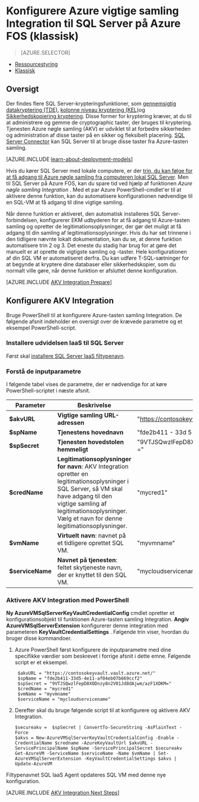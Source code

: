 <properties
    pageTitle="Konfigurere Azure vigtige samling Integration til SQL Server på Azure FOS (klassisk)"
    description="Lær at automatisere konfigurationen af SQL Server-kryptering til brug sammen med Azure-tasten samling. Dette emne beskriver, hvordan du bruger Azure-tasten samling Integration med SQL Server virtuelle maskiner oprette i modellen Klassisk installation."
    services="virtual-machines-windows"
    documentationCenter=""
    authors="rothja"
    manager="jhubbard"
    editor=""
    tags="azure-service-management"/>

<tags
    ms.service="virtual-machines-windows"
    ms.devlang="na"
    ms.topic="article"
    ms.tgt_pltfrm="vm-windows-sql-server"
    ms.workload="infrastructure-services"
    ms.date="09/26/2016"
    ms.author="jroth"/>

# <a name="configure-azure-key-vault-integration-for-sql-server-on-azure-vms-classic"></a>Konfigurere Azure vigtige samling Integration til SQL Server på Azure FOS (klassisk)

> [AZURE.SELECTOR]
- [Ressourcestyring](virtual-machines-windows-ps-sql-keyvault.md)
- [Klassisk](virtual-machines-windows-classic-ps-sql-keyvault.md)

## <a name="overview"></a>Oversigt
Der findes flere SQL Server-krypteringsfunktioner, som [gennemsigtig datakryptering (TDE)](https://msdn.microsoft.com/library/bb934049.aspx), [kolonne niveau kryptering (KEL)](https://msdn.microsoft.com/library/ms173744.aspx)og [Sikkerhedskopiering kryptering](https://msdn.microsoft.com/library/dn449489.aspx). Disse former for kryptering kræver, at du til at administrere og gemme de cryptographic taster, der bruges til kryptering. Tjenesten Azure nøgle samling (AKV) er udviklet til at forbedre sikkerheden og administration af disse taster på en sikker og fleksibelt placering. [SQL Server Connector](http://www.microsoft.com/download/details.aspx?id=45344) kan SQL Server til at bruge disse taster fra Azure-tasten samling.

[AZURE.INCLUDE [learn-about-deployment-models](../../includes/learn-about-deployment-models-classic-include.md)]

Hvis du kører SQL Server med lokale computere, er der [trin, du kan følge for at få adgang til Azure nøgle samling fra computeren lokal SQL Server](https://msdn.microsoft.com/library/dn198405.aspx). Men til SQL Server på Azure FOS, kan du spare tid ved hjælp af funktionen *Azure nøgle samling Integration* . Med et par Azure PowerShell-cmdlet'er til at aktivere denne funktion, kan du automatisere konfigurationen nødvendige til en SQL-VM at få adgang til dine vigtige samling.

Når denne funktion er aktiveret, den automatisk installeres SQL Server-forbindelsen, konfigurerer EKM udbyderen for at få adgang til Azure-tasten samling og opretter de legitimationsoplysninger, der gør det muligt at få adgang til din samling af legitimationsoplysninger. Hvis du har set trinnene i den tidligere nævnte lokalt dokumentation, kan du se, at denne funktion automatisere trin 2 og 3. Det eneste du stadig har brug for at gøre det manuelt er at oprette de vigtigste samling og -taster. Hele konfigurationen af din SQL VM er automatiseret derfra. Du kan udføre T-SQL-sætninger for at begynde at kryptere dine databaser eller sikkerhedskopier, som du normalt ville gøre, når denne funktion er afsluttet denne konfiguration.

[AZURE.INCLUDE [AKV Integration Prepare](../../includes/virtual-machines-sql-server-akv-prepare.md)]

## <a name="configure-akv-integration"></a>Konfigurere AKV Integration
Bruge PowerShell til at konfigurere Azure-tasten samling Integration. De følgende afsnit indeholder en oversigt over de krævede parametre og et eksempel PowerShell-script.

### <a name="install-the-sql-server-iaas-extension"></a>Installere udvidelsen IaaS til SQL Server

Først skal [installere SQL Server IaaS filtypenavn](virtual-machines-windows-classic-sql-server-agent-extension.md).

### <a name="understand-the-input-parameters"></a>Forstå de inputparametre
I følgende tabel vises de parametre, der er nødvendige for at køre PowerShell-scriptet i næste afsnit.

|Parameter|Beskrivelse|Eksempel|
|---|---|---|
|**$akvURL**|**Vigtige samling URL-adressen**|"https://contosokeyvault.vault.azure.net/"|
|**$spName**|**Tjenestens hovednavn**|"fde2b411 - 33d 5-4e11-af04eb07b669ccf2"|
|**$spSecret**|**Tjenesten hovedstolen hemmeligt**|"9VTJSQwzlFepD8XODnzy8n2V01Jd8dAjwm/azF1XDKM ="|
|**$credName**|**Legitimationsoplysninger for navn**: AKV Integration opretter en legitimationsoplysninger i SQL Server, så VM skal have adgang til den vigtige samling af legitimationsoplysninger. Vælg et navn for denne legitimationsoplysninger.|"mycred1"|
|**$vmName**|**Virtuelt navn**: navnet på et tidligere oprettet SQL VM.|"myvmname"|
|**$serviceName**|**Navnet på tjenesten**: feltet skytjeneste navn, der er knyttet til den SQL VM.|"mycloudservicename"|

### <a name="enable-akv-integration-with-powershell"></a>Aktivere AKV Integration med PowerShell
**Ny AzureVMSqlServerKeyVaultCredentialConfig** cmdlet opretter et konfigurationsobjekt til funktionen Azure-tasten samling Integration. **Angiv AzureVMSqlServerExtension** konfigurerer denne integration med parameteren **KeyVaultCredentialSettings** . Følgende trin viser, hvordan du bruger disse kommandoer.

1. Azure PowerShell først konfigurere de inputparametre med dine specifikke værdier som beskrevet i forrige afsnit i dette emne. Følgende script er et eksempel.

        $akvURL = "https://contosokeyvault.vault.azure.net/"
        $spName = "fde2b411-33d5-4e11-af04eb07b669ccf2"
        $spSecret = "9VTJSQwzlFepD8XODnzy8n2V01Jd8dAjwm/azF1XDKM="
        $credName = "mycred1"
        $vmName = "myvmname"
        $serviceName = "mycloudservicename"
2.  Derefter skal du bruge følgende script til at konfigurere og aktivere AKV Integration.

        $secureakv =  $spSecret | ConvertTo-SecureString -AsPlainText -Force
        $akvs = New-AzureVMSqlServerKeyVaultCredentialConfig -Enable -CredentialName $credname -AzureKeyVaultUrl $akvURL -ServicePrincipalName $spName -ServicePrincipalSecret $secureakv
        Get-AzureVM -ServiceName $serviceName -Name $vmName | Set-AzureVMSqlServerExtension -KeyVaultCredentialSettings $akvs | Update-AzureVM

Filtypenavnet SQL IaaS Agent opdateres SQL VM med denne nye konfiguration.

[AZURE.INCLUDE [AKV Integration Next Steps](../../includes/virtual-machines-sql-server-akv-next-steps.md)]
